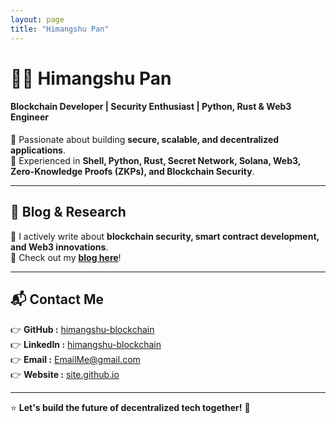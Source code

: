 ```yaml
---
layout: page
title: "Himangshu Pan"
---
```


# 👨‍💻 Himangshu Pan

#### Blockchain Developer | Security Enthusiast | Python, Rust & Web3 Engineer

🚀 Passionate about building **secure, scalable, and decentralized applications**.  
🔗 Experienced in **Shell, Python, Rust, Secret Network, Solana, Web3, Zero-Knowledge Proofs (ZKPs), and Blockchain Security**.

---

## 📢 Blog & Research

📖 I actively write about **blockchain security, smart contract development, and Web3 innovations**.  
📝 Check out my **[blog here](https://himangshu-blockchain.github.io/blog)**!

---

## 📬 Contact Me

👉 **GitHub :** [himangshu-blockchain](https://github.com/himangshu-blockchain)  
👉 **LinkedIn :** [himangshu-blockchain](https://www.linkedin.com/in/himangshu-blockchain/)  
👉 **Email :** [EmailMe@gmail.com](mailto:himangshu.blockchain@gmail.com)  
👉 **Website :** [site.github.io](https://himangshu-blockchain.github.io)

---

⭐ **Let's build the future of decentralized tech together!** 🚀
